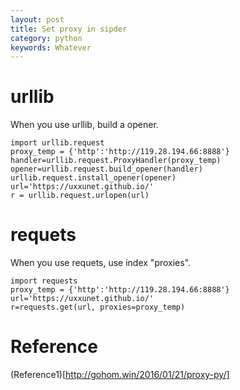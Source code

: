 ```yaml
---
layout: post
title: Set proxy in sipder
category: python
keywords: Whatever
---
```

# urllib
When you use urllib, build a opener.

    import urllib.request
    proxy_temp = {'http':'http://119.28.194.66:8888'}
    handler=urllib.request.ProxyHandler(proxy_temp)  
    opener=urllib.request.build_opener(handler)  
    urllib.request.install_opener(opener)
    url='https://uxxunet.github.io/'
    r = urllib.request.urlopen(url)


# requets
When you use requets, use index "proxies".

    import requests
    proxy_temp = {'http':'http://119.28.194.66:8888'}
    url='https://uxxunet.github.io/'
    r=requests.get(url, proxies=proxy_temp)

# Reference

(Reference1)[http://gohom.win/2016/01/21/proxy-py/]